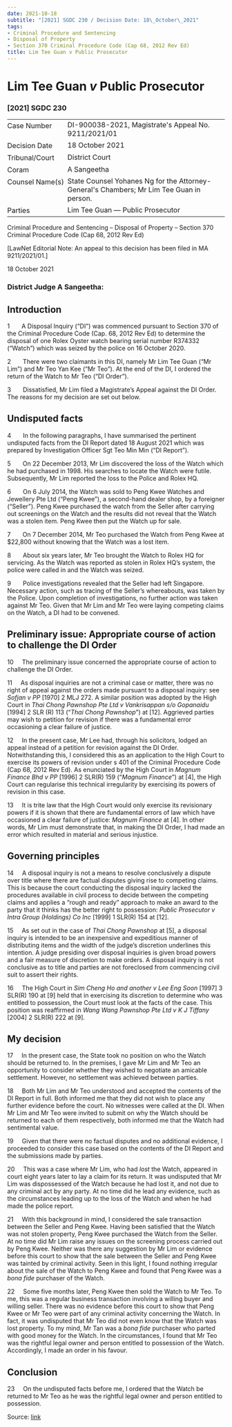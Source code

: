 ```yaml
---
date: 2021-10-18
subtitle: "[2021] SGDC 230 / Decision Date: 18\_October\_2021"
tags:
- Criminal Procedure and Sentencing
- Disposal of Property
- Section 370 Criminal Procedure Code (Cap 68, 2012 Rev Ed)
title: Lim Tee Guan v Public Prosecutor
---
```

# Lim Tee Guan _v_ Public Prosecutor  

### \[2021\] SGDC 230

<table id="info-table"><tbody><tr class="info-row"><td class="txt-label" style="padding: 4px 0px; white-space: nowrap" valign="top">Case Number</td><td class="txt-body">DI-900038-2021, Magistrate's Appeal No. 9211/2021/01</td></tr><tr class="info-row"><td class="txt-label" style="padding: 4px 0px; white-space: nowrap" valign="top">Decision Date</td><td class="txt-body">18 October 2021</td></tr><tr class="info-row"><td class="txt-label" style="padding: 4px 0px; white-space: nowrap" valign="top">Tribunal/Court</td><td class="txt-body">District Court</td></tr><tr class="info-row"><td class="txt-label" style="padding: 4px 0px; white-space: nowrap" valign="top">Coram</td><td class="txt-body">A Sangeetha</td></tr><tr class="info-row"><td class="txt-label" style="padding: 4px 0px; white-space: nowrap" valign="top">Counsel Name(s)</td><td class="txt-body">State Counsel Yohanes Ng for the Attorney-General's Chambers; Mr Lim Tee Guan in person.</td></tr><tr class="info-row"><td class="txt-label" style="padding: 4px 0px; white-space: nowrap" valign="top">Parties</td><td class="txt-body">Lim Tee Guan — Public Prosecutor</td></tr></tbody></table>

Criminal Procedure and Sentencing – Disposal of Property – Section 370 Criminal Procedure Code (Cap 68, 2012 Rev Ed)

\[LawNet Editorial Note: An appeal to this decision has been filed in MA 9211/2021/01.\]

18 October 2021

### District Judge A Sangeetha:

## Introduction

1       A Disposal Inquiry (“DI”) was commenced pursuant to Section 370 of the Criminal Procedure Code (Cap. 68, 2012 Rev Ed) to determine the disposal of one Rolex Oyster watch bearing serial number R374332 (“Watch”) which was seized by the police on 16 October 2020.

2       There were two claimants in this DI, namely Mr Lim Tee Guan (“Mr Lim”) and Mr Teo Yan Kee (“Mr Teo”). At the end of the DI, I ordered the return of the Watch to Mr Teo (“DI Order”).

3       Dissatisfied, Mr Lim filed a Magistrate’s Appeal against the DI Order. The reasons for my decision are set out below.

## Undisputed facts

4       In the following paragraphs, I have summarised the pertinent undisputed facts from the DI Report dated 18 August 2021 which was prepared by Investigation Officer Sgt Teo Min Min (“DI Report”).

5       On 22 December 2013, Mr Lim discovered the loss of the Watch which he had purchased in 1998. His searches to locate the Watch were futile. Subsequently, Mr Lim reported the loss to the Police and Rolex HQ.

6       On 6 July 2014, the Watch was sold to Peng Kwee Watches and Jewellery Pte Ltd (“Peng Kwee”), a second-hand dealer shop, by a foreigner (“Seller”). Peng Kwee purchased the watch from the Seller after carrying out screenings on the Watch and the results did not reveal that the Watch was a stolen item. Peng Kwee then put the Watch up for sale.

7       On 7 December 2014, Mr Teo purchased the Watch from Peng Kwee at $22,800 without knowing that the Watch was a lost item.

8       About six years later, Mr Teo brought the Watch to Rolex HQ for servicing. As the Watch was reported as stolen in Rolex HQ’s system, the police were called in and the Watch was seized.

9       Police investigations revealed that the Seller had left Singapore. Necessary action, such as tracing of the Seller’s whereabouts, was taken by the Police. Upon completion of investigations, no further action was taken against Mr Teo. Given that Mr Lim and Mr Teo were laying competing claims on the Watch, a DI had to be convened.

## Preliminary issue: Appropriate course of action to challenge the DI Order

10     The preliminary issue concerned the appropriate course of action to challenge the DI Order.

11     As disposal inquiries are not a criminal case or matter, there was no right of appeal against the orders made pursuant to a disposal inquiry: see _Sofjan v PP_ <span class="citation">\[1970\] 2 MLJ 272</span>. A similar position was adopted by the High Court in _Thai Chong Pawnshop Pte Ltd v Vankrisappan s/o Gopanaidu_ \[1994\] 2 SLR (R) 113 (“_Thai Chong Pawnshop_”) at \[12\]. Aggrieved parties may wish to petition for revision if there was a fundamental error occasioning a clear failure of justice.

12     In the present case, Mr Lee had, through his solicitors, lodged an appeal instead of a petition for revision against the DI Order. Notwithstanding this, I considered this as an application to the High Court to exercise its powers of revision under s 401 of the Criminal Procedure Code (Cap 68, 2012 Rev Ed). As enunciated by the High Court in _Magnum Finance Bhd v PP_ <span class="citation">\[1996\] 2 SLR(R) 159</span> (“_Magnum Finance_”) at \[4\], the High Court can regularise this technical irregularity by exercising its powers of revision in this case.

13     It is trite law that the High Court would only exercise its revisionary powers if it is shown that there are fundamental errors of law which have occasioned a clear failure of justice: _Magnum Finance_ at \[4\]. In other words, Mr Lim must demonstrate that, in making the DI Order, I had made an error which resulted in material and serious injustice.

## Governing principles

14     A disposal inquiry is not a means to resolve conclusively a dispute over title where there are factual disputes giving rise to competing claims. This is because the court conducting the disposal inquiry lacked the procedures available in civil process to decide between the competing claims and applies a “rough and ready” approach to make an award to the party that it thinks has the better right to possession: _Public Prosecutor v Intra Group (Holdings) Co Inc_ <span class="citation">\[1999\] 1 SLR(R) 154</span> at \[12\].

15     As set out in the case of _Thai Chong Pawnshop_ at \[5\], a disposal inquiry is intended to be an inexpensive and expeditious manner of distributing items and the width of the judge’s discretion underlines this intention. A judge presiding over disposal inquiries is given broad powers and a fair measure of discretion to make orders. A disposal inquiry is not conclusive as to title and parties are not foreclosed from commencing civil suit to assert their rights.

16     The High Court in _Sim Cheng Ho and another v Lee Eng Soon_ <span class="citation">\[1997\] 3 SLR(R) 190</span> at \[9\] held that in exercising its discretion to determine who was entitled to possession, the Court must look at the facts of the case. This position was reaffirmed in _Wang Wang Pawnshop Pte Ltd v K J Tiffany_ <span class="citation">\[2004\] 2 SLR(R) 222</span> at \[9\].

## My decision

17     In the present case, the State took no position on who the Watch should be returned to. In the premises, I gave Mr Lim and Mr Teo an opportunity to consider whether they wished to negotiate an amicable settlement. However, no settlement was achieved between parties.

18     Both Mr Lim and Mr Teo understood and accepted the contents of the DI Report in full. Both informed me that they did not wish to place any further evidence before the court. No witnesses were called at the DI. When Mr Lim and Mr Teo were invited to submit on why the Watch should be returned to each of them respectively, both informed me that the Watch had sentimental value.

19     Given that there were no factual disputes and no additional evidence, I proceeded to consider this case based on the contents of the DI Report and the submissions made by parties.

20     This was a case where Mr Lim, who had _lost_ the Watch, appeared in court eight years later to lay a claim for its return. It was undisputed that Mr Lim was dispossessed of the Watch because he had lost it, and not due to any criminal act by any party. At no time did he lead any evidence, such as the circumstances leading up to the loss of the Watch and when he had made the police report.

21     With this background in mind, I considered the sale transaction between the Seller and Peng Kwee. Having been satisfied that the Watch was not stolen property, Peng Kwee purchased the Watch from the Seller. At no time did Mr Lim raise any issues on the screening process carried out by Peng Kwee. Neither was there any suggestion by Mr Lim or evidence before this court to show that the sale between the Seller and Peng Kwee was tainted by criminal activity. Seen in this light, I found nothing irregular about the sale of the Watch to Peng Kwee and found that Peng Kwee was a _bona fide_ purchaser of the Watch.

22     Some five months later, Peng Kwee then sold the Watch to Mr Teo. To me, this was a regular business transaction involving a willing buyer and willing seller. There was no evidence before this court to show that Peng Kwee or Mr Teo were part of any criminal activity concerning the Watch. In fact, it was undisputed that Mr Teo did not even know that the Watch was lost property. To my mind, Mr Tan was a _bona fide_ purchaser who parted with good money for the Watch. In the circumstances, I found that Mr Teo was the rightful legal owner and person entitled to possession of the Watch. Accordingly, I made an order in his favour.

## Conclusion

23     On the undisputed facts before me, I ordered that the Watch be returned to Mr Teo as he was the rightful legal owner and person entitled to possession.


Source: [link](https://www.lawnet.sg:443/lawnet/web/lawnet/free-resources?p_p_id=freeresources_WAR_lawnet3baseportlet&p_p_lifecycle=1&p_p_state=normal&p_p_mode=view&_freeresources_WAR_lawnet3baseportlet_action=openContentPage&_freeresources_WAR_lawnet3baseportlet_docId=%2FJudgment%2F26687-SSP.xml)